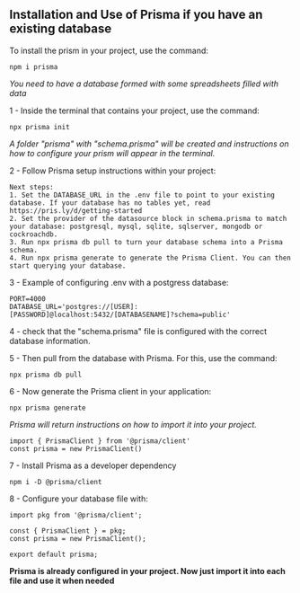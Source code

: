 ## Installation and Use of Prisma if you have an existing database
To install the prism in your project, use the command:

``` npm i prisma ```

*You need to have a database formed with some spreadsheets filled with data*

1 - Inside the terminal that contains your project, use the command:

``` npx prisma init ```

*A folder "prisma" with "schema.prisma" will be created and instructions on how to configure your prism will appear in the terminal.*

2 - Follow Prisma setup instructions within your project: 
``` 
Next steps:
1. Set the DATABASE_URL in the .env file to point to your existing database. If your database has no tables yet, read https://pris.ly/d/getting-started
2. Set the provider of the datasource block in schema.prisma to match your database: postgresql, mysql, sqlite, sqlserver, mongodb or cockroachdb.
3. Run npx prisma db pull to turn your database schema into a Prisma schema.
4. Run npx prisma generate to generate the Prisma Client. You can then start querying your database.
```
3 - Example of configuring .env with a postgress database:
```
PORT=4000
DATABASE_URL='postgres://[USER]:[PASSWORD]@localhost:5432/[DATABASENAME]?schema=public'
```

4 - check that the "schema.prisma" file is configured with the correct database information.

5 - Then pull from the database with Prisma. For this, use the command:

``` npx prisma db pull ```

6 - Now generate the Prisma client in your application:

``` npx prisma generate ```

*Prisma will return instructions on how to import it into your project.*

```
import { PrismaClient } from '@prisma/client'
const prisma = new PrismaClient()
```

7 - Install Prisma as a developer dependency

```
npm i -D @prisma/client
```

8 - Configure your database file with:

```
import pkg from '@prisma/client';

const { PrismaClient } = pkg;
const prisma = new PrismaClient();

export default prisma;
```

**Prisma is already configured in your project. Now just import it into each file and use it when needed**
